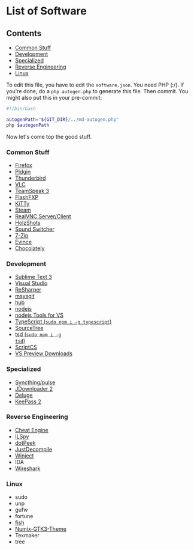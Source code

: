 # List of Software
## Contents
- [Common Stuff](#common-stuff)
- [Development](#development)
- [Specialized](#specialized)
- [Reverse Engineering](#reverse-engineering)
- [Linux](#linux)

To edit this file, you have to edit the `software.json`. You need PHP (:/). If you're done, do a `php autogen.php` to generate this file. Then commit.
You might also put this in your pre-commit:
```bash
#!/bin/bash

autogenPath="${GIT_DIR}/../md-autogen.php"
php $autogenPath
```
Now let's come top the good stuff.

### Common Stuff
- [Firefox](https://www.mozilla.org/en-US/firefox/developer/all/)
- [Pidgin](https://pidgin.im)
- [Thunderbird](https://www.mozilla.org/en-US/thunderbird/all.html)
- [VLC](https://www.videolan.org/vlc/#download)
- [TeamSpeak 3](http://www.teamspeak.com/?page=downloads)
- [FlashFXP](https://www.flashfxp.com/download)
- [KiTTy](http://www.9bis.net/kitty/?page=Download)
- [Steam](https://store.steampowered.com/about/)
- [RealVNC Server/Client](https://www.realvnc.com/download/vnc)
- [HolzShots](http://deploy.holzshots.net/HolzShots/HolzShots.application)
- [Sound Switcher](https://i.holz.nu/22da1.zip)
- [7-Zip](http://7-zip.org)
- [Evince](https://wiki.gnome.org/Apps/Evince/Downloads)
- [Chocolately](https://chocolatey.org)

### Development
- [Sublime Text 3](https://www.sublimetext.com/3)
- [Visual Studio](https://www.visualstudio.com/downloads/download-visual-studio-vs)
- [ReSharper](https://www.jetbrains.com/resharper/download/)
- [msysgit](https://msysgit.github.io)
- [hub](https://github.com/github/hub/releases/latest)
- [nodejs](https://nodejs.org)
- [nodejs Tools for VS](https://nodejstools.codeplex.com)
- [TypeScript (<code>sudo npm i -g typescript</code>)](http://www.typescriptlang.org/#Download)
- [SourceTree](http://sourcetreeapp.com)
- [tsd (<code>sudo npm i -g tsd</code>)](http://definitelytyped.org/tsd/)
- [ScriptCS](https://github.com/scriptcs/scriptcs/releases)
- [VS Preview Downloads](https://www.visualstudio.com/en-us/downloads/prerelease-software-downloads-vs)

### Specialized
- [Syncthing/pulse](https://github.com/syncthing/syncthing/releases/latest)
- [JDownloader 2](http://jdownloader.org/download/offline)
- [Deluge](http://dev.deluge-torrent.org/wiki/Download)
- [KeePass 2](http://keepass.info/download.html)

### Reverse Engineering
- [Cheat Engine](http://www.cheatengine.org)
- [ILSpy](https://github.com/icsharpcode/ILSpy/releases/latest)
- [dotPeek](https://www.jetbrains.com/decompiler/download/)
- [JustDecompile](http://www.telerik.com/download/justdecompile)
- [Winject](https://i.holz.nu/dceda.zip)
- IDA
- [Wireshark](https://www.wireshark.org/download.html)

### Linux
- sudo
- unp
- gufw
- fortune
- [fish](http://fishshell.com/files/2.1.0/linux/index.html#dl-debian7)
- [Numix-GTK3-Theme](https://satya164.deviantart.com/art/Numix-GTK3-theme-360223962)
- Texmaker
- tree

